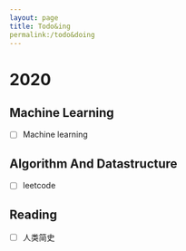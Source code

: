 ```yaml
---
layout: page
title: Todo&ing
permalink:/todo&doing
---
```


# 2020

## Machine Learning

- [  ] Machine learning


## Algorithm And Datastructure

- [  ] leetcode


## Reading

- [  ] 人类简史
